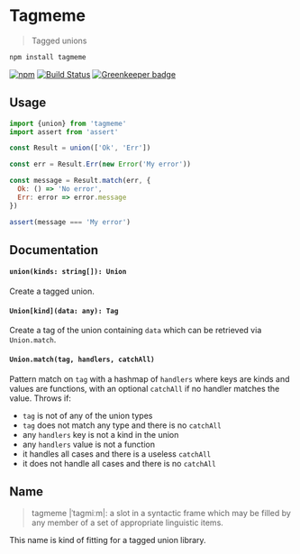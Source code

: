 # Tagmeme
> Tagged unions

```sh
npm install tagmeme
```

[![npm](https://img.shields.io/npm/v/tagmeme.svg)](https://www.npmjs.com/package/tagmeme)
[![Build Status](https://travis-ci.org/andrejewski/tagmeme.svg?branch=master)](https://travis-ci.org/andrejewski/tagmeme)
[![Greenkeeper badge](https://badges.greenkeeper.io/andrejewski/tagmeme.svg)](https://greenkeeper.io/)

## Usage

```js
import {union} from 'tagmeme'
import assert from 'assert'

const Result = union(['Ok', 'Err'])

const err = Result.Err(new Error('My error'))

const message = Result.match(err, {
  Ok: () => 'No error',
  Err: error => error.message
})

assert(message === 'My error')
```

## Documentation

#### `union(kinds: string[]): Union`
Create a tagged union.

#### `Union[kind](data: any): Tag`
Create a tag of the union containing `data` which can be retrieved via `Union.match`.

#### `Union.match(tag, handlers, catchAll)`
Pattern match on `tag` with a hashmap of `handlers` where keys are kinds and values are functions, with an optional `catchAll` if no handler matches the value.
Throws if:
  - `tag` is not of any of the union types
  - `tag` does not match any type and there is no `catchAll`
  - any `handlers` key is not a kind in the union
  - any `handlers` value is not a function
  - it handles all cases and there is a useless `catchAll`
  - it does not handle all cases and there is no `catchAll`

## Name

> tagmeme |ˈtaɡmiːm|: a slot in a syntactic frame which may be filled by any member of a set of appropriate linguistic items.

This name is kind of fitting for a tagged union library.
